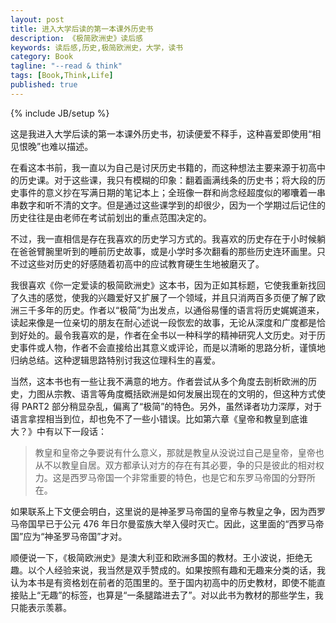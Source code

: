 ```yaml
---
layout: post
title: 进入大学后读的第一本课外历史书
description: 《极简欧洲史》读后感
keywords: 读后感,历史,极简欧洲史，大学，读书
category: Book
tagline: "--read & think"
tags: [Book,Think,Life]
published: true
---
```


{% include JB/setup %}

这是我进入大学后读的第一本课外历史书，初读便爱不释手，这种喜爱即使用“相见恨晚”也难以描述。

在看这本书前，我一直以为自己是讨厌历史书籍的，而这种想法主要来源于初高中的历史课。对于这些课，我只有模糊的印象：翻着画满线条的历史书；将大段的历史事件的意义抄在写满日期的笔记本上；全班像一群和尚念经超度似的嘟囔着一串串数字和听不清的文字。但是通过这些课学到的却很少，因为一个学期过后记住的历史往往是由老师在考试前划出的重点范围决定的。

不过，我一直相信是存在我喜欢的历史学习方式的。我喜欢的历史存在于小时候躺在爸爸臂腕里听到的睡前历史故事，或是小学时多次翻看的那些历史连环画里。只不过这些对历史的好感随着初高中的应试教育硬生生地被磨灭了。

我很喜欢《你一定爱读的极简欧洲史》这本书，因为正如其标题，它使我重新找回了久违的感觉，使我的兴趣爱好又扩展了一个领域，并且只消两百多页便了解了欧洲三千多年的历史。作者以“极简”为出发点，以通俗易懂的语言将历史娓娓道来，读起来像是一位亲切的朋友在耐心述说一段恢宏的故事，无论从深度和广度都是恰到好处的。最令我喜欢的是，作者在全书以一种科学的精神研究人文历史。对于历史事件或人物，作者不会直接给出其意义或评论，而是以清晰的思路分析，谨慎地归纳总结。这种逻辑思路特别讨我这位理科生的喜爱。

当然，这本书也有一些让我不满意的地方。作者尝试从多个角度去剖析欧洲的历史，力图从宗教、语言等角度概括欧洲是如何发展出现在的文明的，但这种方式使得 PART2 部分稍显杂乱，偏离了“极简”的特色。另外，虽然译者功力深厚，对于语言拿捏相当到位，却也免不了一些小错误。比如第六章《皇帝和教皇到底谁大？》中有以下一段话：

>教皇和皇帝之争要说有什么意义，那就是教皇从没说过自己是皇帝，皇帝也从不以教皇自居。双方都承认对方的存在有其必要，争的只是彼此的相对权力。这是西罗马帝国一个非常重要的特色，也是它和东罗马帝国的分野所在。

如果联系上下文便会明白，这里说的是神圣罗马帝国的皇帝与教皇之争，因为西罗马帝国早已于公元 476 年日尔曼蛮族大举入侵时灭亡。因此，这里面的“西罗马帝国”应为“神圣罗马帝国”才对。

顺便说一下，《极简欧洲史》是澳大利亚和欧洲多国的教材。王小波说，拒绝无趣。以个人经验来说，我当然是双手赞成的。如果按照有趣和无趣来分类的话，我认为本书是有资格划在前者的范围里的。至于国内初高中的历史教材，即使不能直接贴上“无趣”的标签，也算是“一条腿踏进去了”。对以此书为教材的那些学生，我只能表示羡慕。